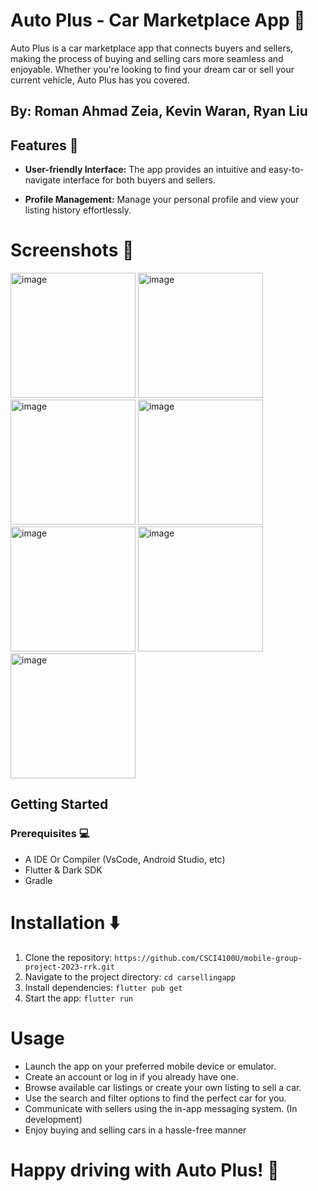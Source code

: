# Auto Plus - Car Marketplace App 🚗

Auto Plus is a car marketplace app that connects buyers and sellers, making the process of buying and selling cars more seamless and enjoyable. Whether you're looking to find your dream car or sell your current vehicle, Auto Plus has you covered.

## By: Roman Ahmad Zeia, Kevin Waran, Ryan Liu

## Features 📱

- **User-friendly Interface:** The app provides an intuitive and easy-to-navigate interface for both buyers and sellers.

- **Profile Management:** Manage your personal profile and view your listing history effortlessly.

# Screenshots 📸
<img src="carsellingapp/screenshots/screenshot7.png" alt="image" width="200" height="auto">
<img src="carsellingapp/screenshots/screenshot6.png" alt="image" width="200" height="auto">
<img src="carsellingapp/screenshots/screenshot1.png" alt="image" width="200" height="auto">
<img src="carsellingapp/screenshots/screenshot2.png" alt="image" width="200" height="auto">
<img src="carsellingapp/screenshots/screenshot3.png" alt="image" width="200" height="auto">
<img src="carsellingapp/screenshots/screenshot4.png" alt="image" width="200" height="auto">
<img src="carsellingapp/screenshots/screenshot5.png" alt="image" width="200" height="auto">


## Getting Started

### Prerequisites 💻

- A IDE Or Compiler (VsCode, Android Studio, etc)
- Flutter & Dark SDK
- Gradle

# Installation ⬇️

1. Clone the repository: `https://github.com/CSCI4100U/mobile-group-project-2023-rrk.git`
2. Navigate to the project directory: `cd carsellingapp`
3. Install dependencies: `flutter pub get`
4. Start the app: `flutter run`

# Usage
- Launch the app on your preferred mobile device or emulator.
- Create an account or log in if you already have one.
- Browse available car listings or create your own listing to sell a car.
- Use the search and filter options to find the perfect car for you.
- Communicate with sellers using the in-app messaging system. (In development)
- Enjoy buying and selling cars in a hassle-free manner




# Happy driving with Auto Plus! 🚗